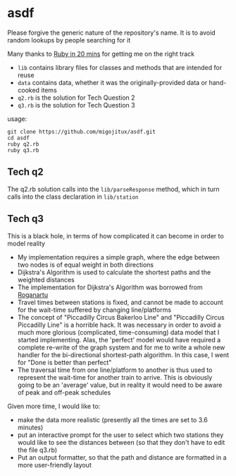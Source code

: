 # asdf
Please forgive the generic nature of the repository's name.  It is to avoid random lookups by people searching for it

Many thanks to [Ruby in 20 mins](https://www.ruby-lang.org/en/documentation/quickstart/) for getting me on the right track
* `lib` contains library files for classes and methods that are intended for reuse
* `data` contains data, whether it was the originally-provided data or hand-cooked items
* `q2.rb` is the solution for Tech Question 2
* `q3.rb` is the solution for Tech Question 3


usage:
```
git clone https://github.com/migojitux/asdf.git
cd asdf
ruby q2.rb
ruby q3.rb
```

## Tech q2
The q2.rb solution calls into the `lib/parseResponse` method, which in turn calls into the class declaration in `lib/station`


## Tech q3
This is a black hole, in terms of how complicated it can become in order to model reality
* My implementation requires a simple graph, where the edge between two nodes is of equal weight in both directions
* Dijkstra's Algorithm is used to calculate the shortest paths and the weighted distances
* The implementation for Dijkstra's Algorithm was borrowed from [Roganartu](https://gist.github.com/roganartu/9407316)
* Travel times between stations is fixed, and cannot be made to account for the wait-time suffered by changing line/platforms
* The concept of "Piccadilly Circus Bakerloo Line" and "Piccadilly Circus Piccadilly Line" is a horrible hack.  It was necessary in order to avoid a much more glorious (complicated, time-consuming) data model that I started implementing.  Alas, the 'perfect' model would have required a complete re-write of the graph system and for me to write a whole new handler for the bi-directional shortest-path algorithm.  In this case, I went for "Done is better than perfect"
* The traversal time from one line/platform to another is thus used to represent the wait-time for another train to arrive.  This is obviously going to be an 'average' value, but in reality it would need to be aware of peak and off-peak schedules

Given more time, I would like to:
* make the data more realistic (presently all the times are set to 3.6 minutes)
* put an interactive prompt for the user to select which two stations they would like to see the distances between (so that they don't have to edit the file q3.rb)
* Put an output formatter, so that the path and distance are formatted in a more user-friendly layout
